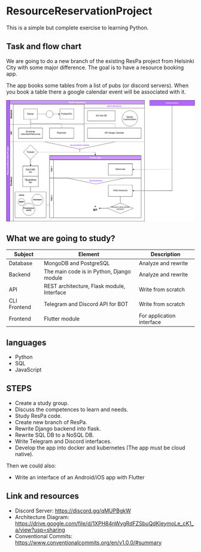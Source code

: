 # **ResourceReservationProject**
This is a simple but complete exercise to learning Python.

## Task and flow chart
We are going to do a new branch of the existing ResPa project from Helsinki City with some major difference. The goal is to have a resource booking app.

The app books some tables from a list of pubs (or discord servers). When you book a table there a google calendar event will be associated with it.

![ARCHITECTURE](./images/architecture.png)

## What we are going to study?

| **Subject** | **Element** | **Description** |
| ------ | ------ | ------ |
| Database | MongoDB and PostgreSQL | Analyze and rewrite |
| Backend | The main code is in Python, Django module | Analyze and rewrite |
| API | REST architecture, Flask module, Interface | Write from scratch |
| CLI Frontend | Telegram and Discord API for BOT | Write from scratch |
| Frontend | Flutter module | For application interface |

## languages

- Python
- SQL
- JavaScript

## STEPS

- Create a study group.
- Discuss the competences to learn and needs.
- Study ResPa code.
- Create new branch of ResPa.
- Rewrite Django backend into flask.
- Rewrite SQL DB to a NoSQL DB.
- Write Telegram and Discord interfaces.
- Develop the app into docker and kubernetes (The app must be cloud native).

Then we could also:
- Write an interface of an Android/iOS app with Flutter

## Link and resources

- Discord Server: https://discord.gg/qMUPBgkW
- Architecture Diagram: https://drive.google.com/file/d/1XPH84nWvgRdFZSbuQdKIeymoLe_cK1_a/view?usp=sharing
- Conventional Commits: https://www.conventionalcommits.org/en/v1.0.0/#summary

